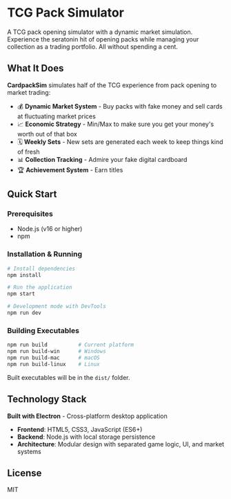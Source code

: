 # TCG Pack Simulator

A TCG pack opening simulator with a dynamic market simulation. Experience the seratonin hit of opening packs while managing your collection as a trading portfolio. All without spending a cent.

## What It Does

**CardpackSim** simulates half of the TCG experience from pack opening to market trading:

- 💰 **Dynamic Market System** - Buy packs with fake money and sell cards at fluctuating market prices  
- 📈 **Economic Strategy** - Min/Max to make sure you get your money's worth out of that box
- 🗓️ **Weekly Sets** - New sets are generated each week to keep things kind of fresh
- 📊 **Collection Tracking** - Admire your fake digital cardboard
- 🏆 **Achievement System** - Earn titles

## Quick Start

### Prerequisites
- Node.js (v16 or higher)
- npm

### Installation & Running
```bash
# Install dependencies
npm install

# Run the application
npm start

# Development mode with DevTools
npm run dev
```

### Building Executables
```bash
npm run build          # Current platform
npm run build-win      # Windows
npm run build-mac      # macOS  
npm run build-linux    # Linux
```
Built executables will be in the `dist/` folder.

## Technology Stack

**Built with Electron** - Cross-platform desktop application
- **Frontend**: HTML5, CSS3, JavaScript (ES6+)
- **Backend**: Node.js with local storage persistence
- **Architecture**: Modular design with separated game logic, UI, and market systems

## License

MIT